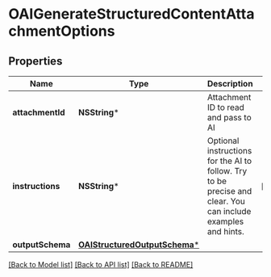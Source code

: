 # OAIGenerateStructuredContentAttachmentOptions

## Properties
Name | Type | Description | Notes
------------ | ------------- | ------------- | -------------
**attachmentId** | **NSString*** | Attachment ID to read and pass to AI | 
**instructions** | **NSString*** | Optional instructions for the AI to follow. Try to be precise and clear. You can include examples and hints. | [optional] 
**outputSchema** | [**OAIStructuredOutputSchema***](OAIStructuredOutputSchema) |  | 

[[Back to Model list]](../README#documentation-for-models) [[Back to API list]](../README#documentation-for-api-endpoints) [[Back to README]](../README)


